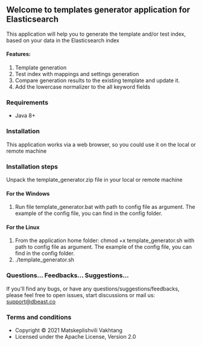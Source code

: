 ## Welcome to templates generator application for Elasticsearch
This application will help you to generate the template and/or test index, based on your data in the Elasticsearch index

#### Features:
1. Template generation
2. Test index with mappings and settings generation 
3. Compare generation results to the existing template and update it. 
5. Add the lowercase normalizer to the all keyword fields

### Requirements
- Java 8+

### Installation
This application works via a web browser, so you could use it on the local or remote machine

### Installation steps
Unpack the template_generator.zip file in your local or remote machine

#### For the Windows
1. Run file template_generator.bat with path to config file as argument. The example of the config file, you can find in the config folder.  

#### For the Linux

1. From the application home folder:
   chmod +x template_generator.sh with path to config file as argument. The example of the config file, you can find in the config folder.
2. ./template_generator.sh

### Questions... Feedbacks... Suggestions...
If you'll find any bugs, or have any questions/suggestions/feedbacks, please feel free to open issues, start discussions or mail us: support@dbeast.co 

### Terms and conditions
- Copyright © 2021 Matskeplishvili Vakhtang
- Licensed under the Apache License, Version 2.0